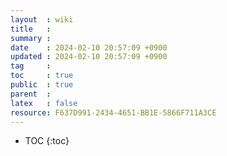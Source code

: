```yaml
---
layout  : wiki
title   : 
summary : 
date    : 2024-02-10 20:57:09 +0900
updated : 2024-02-10 20:57:09 +0900
tag     : 
toc     : true
public  : true
parent  : 
latex   : false
resource: F637D991-2434-4651-BB1E-5866F711A3CE
---
```

* TOC
{:toc}

# 
